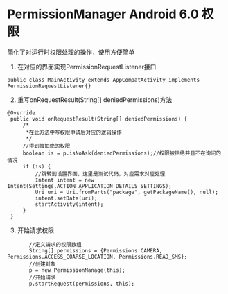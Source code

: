 # PermissionManager Android 6.0 权限

简化了对运行时权限处理的操作，使用方便简单

1. 在对应的界面实现PermissionRequestListener接口
```Android
public class MainActivity extends AppCompatActivity implements PermissionRequestListener{}
```
2. 重写onRequestResult(String[] deniedPermissions)方法
  ```Android
  @Override
   public void onRequestResult(String[] deniedPermissions) {
       /*
        *在此方法中写权限申请后对应的逻辑操作
        */
       //得到被拒绝的权限
       boolean is = p.isNoAsk(deniedPermissions);//权限被拒绝并且不在询问的情况
       if (is) {
           //跳转到设置界面，这里是测试代码，对应需求对应处理
           Intent intent = new Intent(Settings.ACTION_APPLICATION_DETAILS_SETTINGS);
           Uri uri = Uri.fromParts("package", getPackageName(), null);
           intent.setData(uri);
           startActivity(intent);
       }
   }
```
3. 开始请求权限
```Android
       //定义请求的权限数组
       String[] permissions = {Permissions.CAMERA, Permissions.ACCESS_COARSE_LOCATION, Permissions.READ_SMS};
       //创建对象
       p = new PermissionManage(this);
       //开始请求
       p.startRequest(permissions, this);
```
